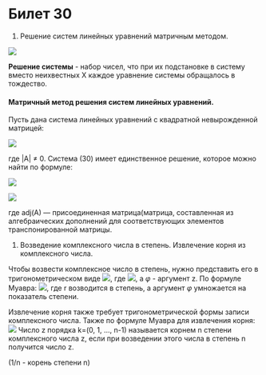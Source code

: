 # Билет 30



1. Решение систем линейных уравнений матричным методом.

![](https://kpfu.gitbook.io/\~/files/v0/b/gitbook-x-prod.appspot.com/o/spaces%2FkUy7yw7sLnhUFzZhawEw%2Fuploads%2FNTr4cyb8mgaIBoNICozu%2Fimage.png?alt=media\&token=e3b1e9c5-f03f-4439-bd3d-97a702acc6f0)

**Решение системы** - набор чисел, что при их подстановке в систему вместо неихвестных X каждое уравнение системы обращалось в тождество.

#### Матричный метод решения систем линейных уравнений.

Пусть дана система линейных уравнений с квадратной невырожденной матрицей:

![](https://kpfu.gitbook.io/\~/files/v0/b/gitbook-x-prod.appspot.com/o/spaces%2FkUy7yw7sLnhUFzZhawEw%2Fuploads%2F7RBvv70Jf3oiowj2OpBP%2Fimage.png?alt=media\&token=2825d0d1-9e67-4f2e-86e8-b00f0baa92a3)

где |A| ≠ 0. Система (30) имеет единственное решение, которое можно найти по формуле:

![](https://kpfu.gitbook.io/\~/files/v0/b/gitbook-x-prod.appspot.com/o/spaces%2FkUy7yw7sLnhUFzZhawEw%2Fuploads%2FI68LPkwu1LXhUrFQaT1i%2Fimage.png?alt=media\&token=3b40c9ae-7442-4ec2-9efd-aa0712c25e64)

![](https://wikimedia.org/api/rest\_v1/media/math/render/svg/09877f00e6946d90a5ba1a4240f2830423987478)

где adj(A) — присоединенная матрица(матрица, составленная из алгебраических дополнений для соответствующих элементов транспонированной матрицы.

1. Возведение комплексного числа в степень. Извлечение корня из комплексного числа.

Чтобы возвести комплексное число в степень, нужно представить его в тригонометрическом виде ![](https://matworld.ru/images/trigf-kompleksnogo-chisla/img6.jpg), где ![](https://matworld.ru/images/trigf-kompleksnogo-chisla/img8.jpg), а _φ_ - аргумент z. По формуле Муавра: ![](https://wikimedia.org/api/rest\_v1/media/math/render/svg/030642faa60b2a5a54f5c6d339f2ae32839e2872), где r возводится в степень, а аргумент _φ_ умножается на показатель степени.

Извлечение корня также требует тригонометрической формы записи комплексного числа. Также по формуле Муавра для извлечения корня: ![](https://wikimedia.org/api/rest\_v1/media/math/render/svg/496825b2d88d7d3f6c2336be4c6a10a00c536625) Число z порядка k=(0, 1, ..., n-1) называется корнем n степени комплексного числа z, если при возведении этого числа в степень n получится число z.

(1/n - корень степени n)
